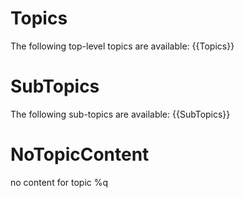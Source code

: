 # Topics
The following top-level topics are available:
{{Topics}}

# SubTopics
The following sub-topics are available:
{{SubTopics}}

# NoTopicContent
no content for topic %q
